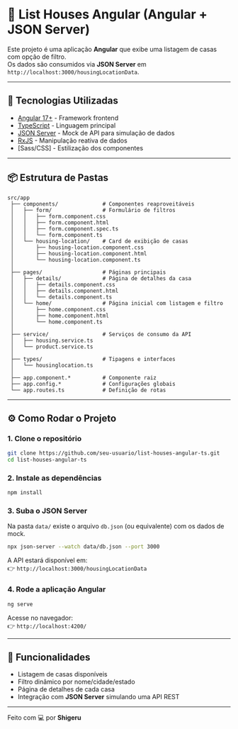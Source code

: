 # 🏡 List Houses Angular (Angular + JSON Server)

Este projeto é uma aplicação **Angular** que exibe uma listagem de casas com opção de filtro.  
Os dados são consumidos via **JSON Server** em `http://localhost:3000/housingLocationData`.

---

## 🚀 Tecnologias Utilizadas

- [Angular 17+](https://angular.io/) - Framework frontend
- [TypeScript](https://www.typescriptlang.org/) - Linguagem principal
- [JSON Server](https://github.com/typicode/json-server) - Mock de API para simulação de dados
- [RxJS](https://rxjs.dev/) - Manipulação reativa de dados
- [Sass/CSS] - Estilização dos componentes

---

## 📦 Estrutura de Pastas

```
src/app
 ├── components/              # Componentes reaproveitáveis
 │   ├── form/                # Formulário de filtros
 │   │   ├── form.component.css
 │   │   ├── form.component.html
 │   │   ├── form.component.spec.ts
 │   │   └── form.component.ts
 │   └── housing-location/    # Card de exibição de casas
 │       ├── housing-location.component.css
 │       ├── housing-location.component.html
 │       └── housing-location.component.ts
 │
 ├── pages/                   # Páginas principais
 │   ├── details/             # Página de detalhes da casa
 │   │   ├── details.component.css
 │   │   ├── details.component.html
 │   │   └── details.component.ts
 │   └── home/                # Página inicial com listagem e filtro
 │       ├── home.component.css
 │       ├── home.component.html
 │       └── home.component.ts
 │
 ├── service/                 # Serviços de consumo da API
 │   ├── housing.service.ts
 │   └── product.service.ts
 │
 ├── types/                   # Tipagens e interfaces
 │   └── housinglocation.ts
 │
 ├── app.component.*          # Componente raiz
 ├── app.config.*             # Configurações globais
 └── app.routes.ts            # Definição de rotas
```

---

## ⚙️ Como Rodar o Projeto

### 1. Clone o repositório
```bash
git clone https://github.com/seu-usuario/list-houses-angular-ts.git
cd list-houses-angular-ts
```

### 2. Instale as dependências
```bash
npm install
```

### 3. Suba o JSON Server
Na pasta `data/` existe o arquivo `db.json` (ou equivalente) com os dados de mock.

```bash
npx json-server --watch data/db.json --port 3000
```

A API estará disponível em:  
👉 `http://localhost:3000/housingLocationData`

### 4. Rode a aplicação Angular
```bash
ng serve
```

Acesse no navegador:  
👉 `http://localhost:4200/`

---

## 🎯 Funcionalidades

- Listagem de casas disponíveis
- Filtro dinâmico por nome/cidade/estado
- Página de detalhes de cada casa
- Integração com **JSON Server** simulando uma API REST

---

Feito com 💻 por **Shigeru**
